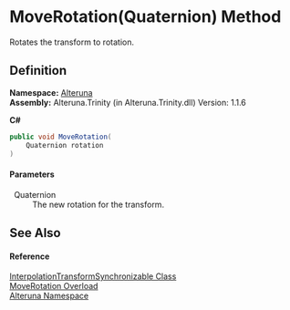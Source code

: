 # MoveRotation(Quaternion) Method



Rotates the transform to rotation.




## Definition
**Namespace:** <a href="N_Alteruna">Alteruna</a>  
**Assembly:** Alteruna.Trinity (in Alteruna.Trinity.dll) Version: 1.1.6

**C#**
``` C#
public void MoveRotation(
	Quaternion rotation
)
```



#### Parameters
<dl><dt>  Quaternion</dt><dd>The new rotation for the transform.</dd></dl>

## See Also


#### Reference
<a href="T_Alteruna_InterpolationTransformSynchronizable">InterpolationTransformSynchronizable Class</a>  
<a href="Overload_Alteruna_InterpolationTransformSynchronizable_MoveRotation">MoveRotation Overload</a>  
<a href="N_Alteruna">Alteruna Namespace</a>  
